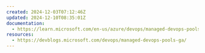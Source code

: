 ```yaml
---
created: 2024-12-03T07:12:46Z
updated: 2024-12-10T08:35:01Z
documentation:
  - https://learn.microsoft.com/en-us/azure/devops/managed-devops-pools/
resources:
  - https://devblogs.microsoft.com/devops/managed-devops-pools-ga/
---
```

